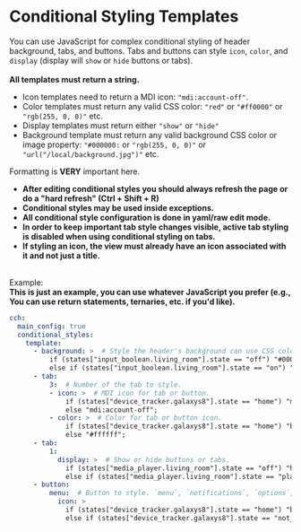 # Conditional Styling Templates

You can use JavaScript for complex conditional styling of header background, tabs, and buttons.
Tabs and buttons can style `icon`, `color`, and `display` (display will `show` or `hide` buttons or tabs).<br><br>
**All templates must return a string.**
* Icon templates need to return a MDI icon: `"mdi:account-off"`.
* Color templates must return any valid CSS color: `"red"` or `"#ff0000"` or `"rgb(255, 0, 0)"` etc.
* Display templates must return either `"show"` or `"hide"`
* Background template must return any valid background CSS color or image property: `"#000000:` or `"rgb(255, 0, 0)"` or `"url("/local/background.jpg")"` etc.

Formatting is **VERY** important here.

* **After editing conditional styles you should always refresh the page or do a "hard refresh" (Ctrl + Shift + R)**
* **Conditional styles may be used inside exceptions.**
* **All conditional style configuration is done in yaml/raw edit mode.**
* **In order to keep important tab style changes visible, active tab styling is disabled when using conditional styling on tabs.**
* **If styling an icon, the view must already have an icon associated with it and not just a title.**
<br><br>



Example:<br>
**This is just an example, you can use whatever JavaScript you prefer (e.g., You can use return statements, ternaries, etc. if you'd like).**
```yaml
cch:
  main_config: true
  conditional_styles:
    template:
      - background: >  # Style the header's background can use CSS colors or background images.
          if (states["input_boolean.living_room"].state == "off") "#000";
          else if (states["input_boolean.living_room"].state == "on") "url('/local/bg.jpg')";
      - tab:
          3:  # Number of the tab to style.
          - icon: >  # MDI icon for tab or button.
              if (states["device_tracker.galaxys8"].state == "home") "mdi:account";
              else "mdi:account-off";
          - color: >  # Color for tab or button icon.
              if (states["device_tracker.galaxys8"].state == "home") "blue";
              else "#ffffff";
      - tab:
          1:
            display: >  # Show or hide buttons or tabs.
              if (states["media_player.living_room"].state == "off") "hide";
              else if (states["media_player.living_room"].state == "playing") "show";
      - button:
          menu:  # Button to style. `menu`, `notifications`, `options`, or `voice`.
            icon: >
              if (states["device_tracker.galaxys8"].state == "home") "blue";
              else if (states["device_tracker.galaxys8"].state == "not_home") "#ffffff";
```